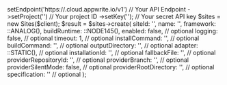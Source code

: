 <?php

use Appwrite\Client;
use Appwrite\Services\Sites;
use Appwrite\Enums\;
use Appwrite\Enums\;

$client = (new Client())
    ->setEndpoint('https://<REGION>.cloud.appwrite.io/v1') // Your API Endpoint
    ->setProject('<YOUR_PROJECT_ID>') // Your project ID
    ->setKey('<YOUR_API_KEY>'); // Your secret API key

$sites = new Sites($client);

$result = $sites->create(
    siteId: '<SITE_ID>',
    name: '<NAME>',
    framework: ::ANALOG(),
    buildRuntime: ::NODE145(),
    enabled: false, // optional
    logging: false, // optional
    timeout: 1, // optional
    installCommand: '<INSTALL_COMMAND>', // optional
    buildCommand: '<BUILD_COMMAND>', // optional
    outputDirectory: '<OUTPUT_DIRECTORY>', // optional
    adapter: ::STATIC(), // optional
    installationId: '<INSTALLATION_ID>', // optional
    fallbackFile: '<FALLBACK_FILE>', // optional
    providerRepositoryId: '<PROVIDER_REPOSITORY_ID>', // optional
    providerBranch: '<PROVIDER_BRANCH>', // optional
    providerSilentMode: false, // optional
    providerRootDirectory: '<PROVIDER_ROOT_DIRECTORY>', // optional
    specification: '' // optional
);